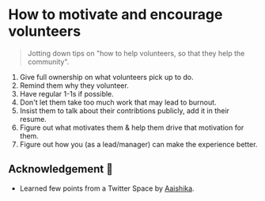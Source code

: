 # How to motivate and encourage volunteers



> Jotting down tips on "how to help volunteers, so that they help the community".

1. Give full ownership on what volunteers pick up to do.
2. Remind them why they volunteer.
3. Have regular 1-1s if possible.
4. Don't let them take too much work that may lead to burnout.
5. Insist them to talk about their contribtions publicly, add it in their resume.
6. Figure out what motivates them & help them drive that motivation for them.
7. Figure out how you (as a lead/manager) can make the experience better.

## Acknowledgement 💙

- Learned few points from a Twitter Space by [Aaishika](https://twitter.com/aaishika).

